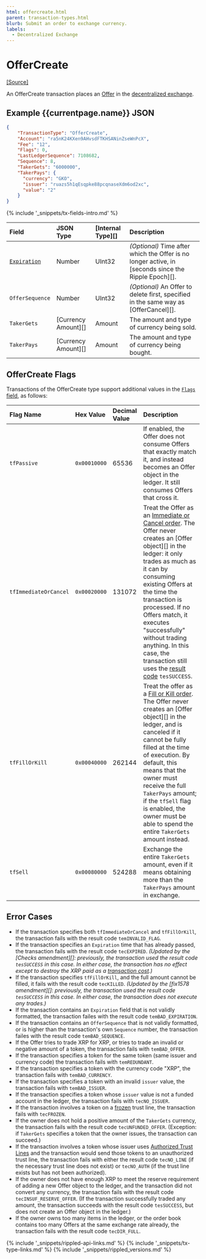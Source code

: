```yaml
---
html: offercreate.html
parent: transaction-types.html
blurb: Submit an order to exchange currency.
labels:
  - Decentralized Exchange
---
```

# OfferCreate

[[Source]](https://github.com/ripple/rippled/blob/master/src/ripple/app/tx/impl/CreateOffer.cpp "Source")

An OfferCreate transaction places an [Offer](offers.html) in the [decentralized exchange](decentralized-exchange.html).

## Example {{currentpage.name}} JSON

```json
{
    "TransactionType": "OfferCreate",
    "Account": "ra5nK24KXen9AHvsdFTKHSANinZseWnPcX",
    "Fee": "12",
    "Flags": 0,
    "LastLedgerSequence": 7108682,
    "Sequence": 8,
    "TakerGets": "6000000",
    "TakerPays": {
      "currency": "GKO",
      "issuer": "ruazs5h1qEsqpke88pcqnaseXdm6od2xc",
      "value": "2"
    }
}
```

{% include '_snippets/tx-fields-intro.md' %}
<!--{# fix md highlighting_ #}-->


| Field          | JSON Type           | [Internal Type][] | Description       |
|:---------------|:--------------------|:------------------|:------------------|
| [`Expiration`](offers.html#offer-expiration) | Number | UInt32 | _(Optional)_ Time after which the Offer is no longer active, in [seconds since the Ripple Epoch][]. |
| `OfferSequence`  | Number              | UInt32            | _(Optional)_ An Offer to delete first, specified in the same way as [OfferCancel][]. |
| `TakerGets`      | [Currency Amount][] | Amount            | The amount and type of currency being sold. |
| `TakerPays`      | [Currency Amount][] | Amount            | The amount and type of currency being bought. |

## OfferCreate Flags

Transactions of the OfferCreate type support additional values in the [`Flags` field](transaction-common-fields.html#flags-field), as follows:

| Flag Name             | Hex Value    | Decimal Value | Description           |
|:----------------------|:-------------|:--------------|:----------------------|
| `tfPassive`           | `0x00010000` | 65536         | If enabled, the Offer does not consume Offers that exactly match it, and instead becomes an Offer object in the ledger. It still consumes Offers that cross it. |
| `tfImmediateOrCancel` | `0x00020000` | 131072        | Treat the Offer as an [Immediate or Cancel order](http://en.wikipedia.org/wiki/Immediate_or_cancel). The Offer never creates an [Offer object][] in the ledger: it only trades as much as it can by consuming existing Offers at the time the transaction is processed. If no Offers match, it executes "successfully" without trading anything. In this case, the transaction still uses the [result code](transaction-results.html) `tesSUCCESS`. |
| `tfFillOrKill`        | `0x00040000` | 262144        | Treat the offer as a [Fill or Kill order](http://en.wikipedia.org/wiki/Fill_or_kill). The Offer never creates an [Offer object][] in the ledger, and is canceled if it cannot be fully filled at the time of execution. By default, this means that the owner must receive the full `TakerPays` amount; if the `tfSell` flag is enabled, the owner must be able to spend the entire `TakerGets` amount instead. |
| `tfSell`              | `0x00080000` | 524288        | Exchange the entire `TakerGets` amount, even if it means obtaining more than the `TakerPays` amount in exchange. |


## Error Cases

- If the transaction specifies both `tfImmediateOrCancel` and `tfFillOrKill`, the transaction fails with the result code `temINVALID_FLAG`.
- If the transaction specifies an `Expiration` time that has already passed, the transaction fails with the result code `tecEXPIRED`. _(Updated by the [Checks amendment][]: previously, the transaction used the result code `tesSUCCESS` in this case. In either case, the transaction has no effect except to destroy the XRP paid as a [transaction cost](transaction-cost.html).)_
- If the transaction specifies `tfFillOrKill`, and the full amount cannot be filled, it fails with the result code `tecKILLED`. _(Updated by the [fix1578 amendment][]: previously, the transaction used the result code `tesSUCCESS` in this case. In either case, the transaction does not execute any trades.)_
- If the transaction contains an `Expiration` field that is not validly formatted, the transaction failes with the result code `temBAD_EXPIRATION`.
- If the transaction contains an `OfferSequence` that is not validly formatted, or is higher than the transaction's own `Sequence` number, the transaction failes with the result code `temBAD_SEQUENCE`.
- If the Offer tries to trade XRP for XRP, or tries to trade an invalid or negative amount of a token, the transaction fails with `temBAD_OFFER`.
- If the transaction specifies a token for the same token (same issuer and currency code) the transaction fails with `temREDUNDANT`.
- If the transaction specifies a token with the currency code "XRP", the transaction fails with `temBAD_CURRENCY`.
- If the transaction specifies a token with an invalid `issuer` value, the transaction fails with `temBAD_ISSUER`.
- If the transaction specifies a token whose `issuer` value is not a funded account in the ledger, the transaction fails with `tecNO_ISSUER`.
- If the transaction involves a token on a [frozen](freezes.html) trust line, the transaction fails with `tecFROZEN`.
- If the owner does not hold a positive amount of the `TakerGets` currency, the transaction fails with the result code `tecUNFUNDED_OFFER`. (Exception: if `TakerGets` specifies a token that the owner issues, the transaction can succeed.)
- If the transaction involves a token whose issuer uses [Authorized Trust Lines](authorized-trust-lines.html) and the transaction would send those tokens to an unauthorized trust line, the transaction fails with either the result code `tecNO_LINE` (if the necessary trust line does not exist) or `tecNO_AUTH` (if the trust line exists but has not been authorized).
- If the owner does not have enough XRP to meet the reserve requirement of adding a new Offer object to the ledger, and the transaction did not convert any currency, the transaction fails with the result code `tecINSUF_RESERVE_OFFER`. (If the transaction successfully traded any amount, the transaction succeeds with the result code `tesSUCCESS`, but does not create an Offer object in the ledger.)
- If the owner owns too many items in the ledger, or the order book contains too many Offers at the same exchange rate already, the transaction fails with the result code `tecDIR_FULL`.



<!--{# common link defs #}-->
{% include '_snippets/rippled-api-links.md' %}
{% include '_snippets/tx-type-links.md' %}
{% include '_snippets/rippled_versions.md' %}
